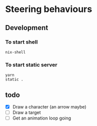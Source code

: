 # Steering behaviours

## Development

### To start shell

`nix-shell`

### To start static server

```
yarn
static .
```

## todo

- [x] Draw a character (an arrow maybe)
- [ ] Draw a target
- [ ] Get an animation loop going
